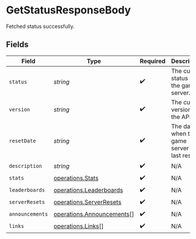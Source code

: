# GetStatusResponseBody

Fetched status successfully.


## Fields

| Field                                                                  | Type                                                                   | Required                                                               | Description                                                            |
| ---------------------------------------------------------------------- | ---------------------------------------------------------------------- | ---------------------------------------------------------------------- | ---------------------------------------------------------------------- |
| `status`                                                               | *string*                                                               | :heavy_check_mark:                                                     | The current status of the game server.                                 |
| `version`                                                              | *string*                                                               | :heavy_check_mark:                                                     | The current version of the API.                                        |
| `resetDate`                                                            | *string*                                                               | :heavy_check_mark:                                                     | The date when the game server was last reset.                          |
| `description`                                                          | *string*                                                               | :heavy_check_mark:                                                     | N/A                                                                    |
| `stats`                                                                | [operations.Stats](../../models/operations/stats.md)                   | :heavy_check_mark:                                                     | N/A                                                                    |
| `leaderboards`                                                         | [operations.Leaderboards](../../models/operations/leaderboards.md)     | :heavy_check_mark:                                                     | N/A                                                                    |
| `serverResets`                                                         | [operations.ServerResets](../../models/operations/serverresets.md)     | :heavy_check_mark:                                                     | N/A                                                                    |
| `announcements`                                                        | [operations.Announcements](../../models/operations/announcements.md)[] | :heavy_check_mark:                                                     | N/A                                                                    |
| `links`                                                                | [operations.Links](../../models/operations/links.md)[]                 | :heavy_check_mark:                                                     | N/A                                                                    |